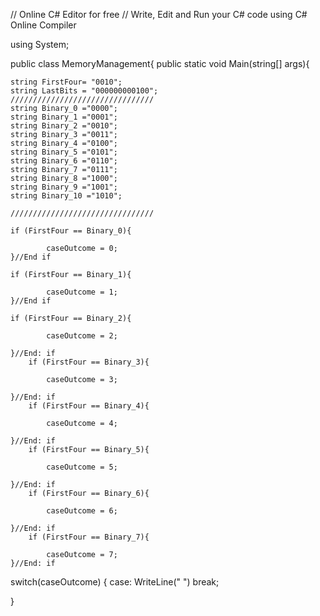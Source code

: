 // Online C# Editor for free
// Write, Edit and Run your C# code using C# Online Compiler

using System;

public class MemoryManagement{
    public static void Main(string[] args){
        
    string FirstFour= "0010";
    string LastBits = "000000000100";
    ////////////////////////////////
    string Binary_0 ="0000";
    string Binary_1 ="0001";
    string Binary_2 ="0010";
    string Binary_3 ="0011";
    string Binary_4 ="0100";
    string Binary_5 ="0101";
    string Binary_6 ="0110";
    string Binary_7 ="0111";
    string Binary_8 ="1000";
    string Binary_9 ="1001";
    string Binary_10 ="1010";
    
    ////////////////////////////////
    
    if (FirstFour == Binary_0){
            
            caseOutcome = 0;
    }//End if
    
    if (FirstFour == Binary_1){
            
            caseOutcome = 1;
    }//End if
    
    if (FirstFour == Binary_2){
            
            caseOutcome = 2;
              
    }//End: if
        if (FirstFour == Binary_3){
            
            caseOutcome = 3;
              
    }//End: if
        if (FirstFour == Binary_4){
            
            caseOutcome = 4;
              
    }//End: if
        if (FirstFour == Binary_5){
            
            caseOutcome = 5;
              
    }//End: if
        if (FirstFour == Binary_6){
            
            caseOutcome = 6;
              
    }//End: if
        if (FirstFour == Binary_7){
            
            caseOutcome = 7;
    }//End: if
    
switch(caseOutcome) {
    case: 
        WriteLine(" ")
    break;


}
